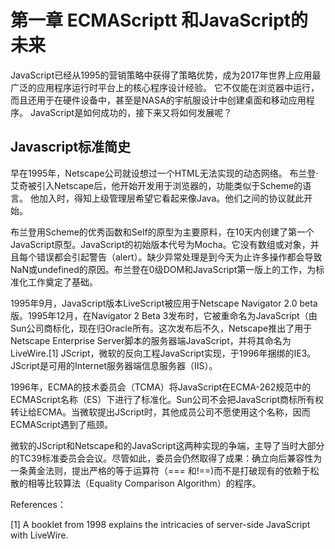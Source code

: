 # 第一章 ECMAScriptt 和JavaScript的未来

JavaScript已经从1995的营销策略中获得了策略优势，成为2017年世界上应用最广泛的应用程序运行时平台上的核心程序设计经验。
它不仅能在浏览器中运行，而且还用于在硬件设备中，甚至是NASA的宇航服设计中创建桌面和移动应用程序。
JavaScript是如何成功的，接下来又将如何发展呢？

## Javascript标准简史

早在1995年，Netscape公司就设想过一个HTML无法实现的动态网络。
布兰登·艾奇被引入Netscape后，他开始开发用于浏览器的，功能类似于Scheme的语言。
他加入时，得知上级管理层希望它看起来像Java。他们之间的协议就此开始。

布兰登用Scheme的优秀函数和Self的原型为主要原料，在10天内创建了第一个JavaScript原型。JavaScript的初始版本代号为Mocha。它没有数组或对象，并且每个错误都会引起警告（alert）。缺少异常处理是到今天为止许多操作都会导致NaN或undefined的原因。布兰登在0级DOM和JavaScript第一版上的工作，为标准化工作奠定了基础。

1995年9月，JavaScript版本LiveScript被应用于Netscape Navigator 2.0 beta版。1995年12月，在Navigator 2 Beta 3发布时，它被重命名为JavaScript（由Sun公司商标化，现在归Oracle所有。这次发布后不久，Netscape推出了用于Netscape Enterprise Server脚本的服务器端JavaScript，并将其命名为LiveWire.[1] JScript，微软的反向工程JavaScript实现，于1996年捆绑的IE3。JScript是可用的Internet服务器端信息服务器（IIS）。

1996年，ECMA的技术委员会（TCMA）将JavaScript在ECMA-262规范中的ECMAScript名称（ES）下进行了标准化。Sun公司不会把JavaScript商标所有权转让给ECMA。当微软提出JScript时，其他成员公司不愿使用这个名称，因而ECMAScript遇到了瓶颈。

微软的JScript和Netscape和的JavaScript这两种实现的争端，主导了当时大部分的TC39标准委员会会议。尽管如此，委员会仍然取得了成果：确立向后兼容性为一条黄金法则，提出严格的等于运算符（=== 和!==)而不是打破现有的依赖于松散的相等比较算法（Equality Comparison Algorithm）的程序。

References：

[1] A booklet from 1998 explains the intricacies of server-side JavaScript with LiveWire.
